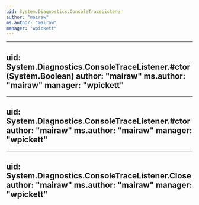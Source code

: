 ```yaml
---
uid: System.Diagnostics.ConsoleTraceListener
author: "mairaw"
ms.author: "mairaw"
manager: "wpickett"
---
```


---
uid: System.Diagnostics.ConsoleTraceListener.#ctor(System.Boolean)
author: "mairaw"
ms.author: "mairaw"
manager: "wpickett"
---

---
uid: System.Diagnostics.ConsoleTraceListener.#ctor
author: "mairaw"
ms.author: "mairaw"
manager: "wpickett"
---

---
uid: System.Diagnostics.ConsoleTraceListener.Close
author: "mairaw"
ms.author: "mairaw"
manager: "wpickett"
---
